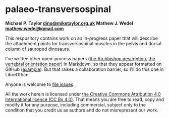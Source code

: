 # palaeo-transversospinal

**Michael P. Taylor <dino@miketaylor.org.uk>**
**Mathew J. Wedel <mathew.wedel@gmail.com>**

This respository contains work on an in-progress paper that will describe the attachment points for transversospinal muscles in the pelvis and dorsal column of sauropod dinosaurs.

I've written other open-process papers ([the Archbishop description](https://github.com/MikeTaylor/palaeo-archbishop/), [the vertebral orientation paper](https://github.com/MikeTaylor/palaeo-vo/)) in Markdown, so that they appear formatted on GitHub ([example](https://github.com/MikeTaylor/palaeo-vo/blob/master/vo-manuscript.md)). But that raises a collaboration barrier, so I'll do this one in LibreOffice.

Anyone is welcome to [file issues](https://github.com/MikeTaylor/palaeo-transversospinal/issues).

All the work herein is licensed under [the Creative Commons Attribution 4.0 International licence (CC By 4.0)](https://creativecommons.org/licenses/by/4.0/). That means you are free to read, copy and modify it for any purpose, including commercial, subject only to the condition that you credit us as authors and do not misrepresent our work.

